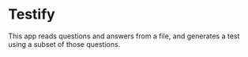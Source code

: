 # Testify
This app reads questions and answers from a file, and generates
a test using a subset of those questions.